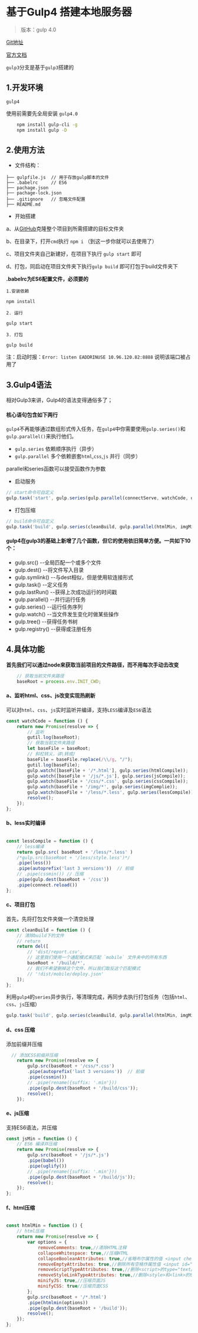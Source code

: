 # 基于Gulp4 搭建本地服务器

> 版本：gulp 4.0

[Git地址](https://github.com/wforguo/gulpServer)

[官方文档](https://gulpjs.com/)

`gulp3`分支是基于`gulp3`搭建的

## 1.开发环境

`gulp4`

使用前需要先全局安装 `gulp4.0`

```bash
    npm install gulp-cli -g
    npm install gulp -D
```


## 2.使用方法

- 文件结构：

```
├── gulpfile.js  // 用于存放gulp脚本的文件
├── .babelrc     // ES6
├── pachage.json 
├── pachage-lock.json 
├── .gitignore   // 忽略文件配置
├── README.md

```
- 开始搭建

a、从[GitHub](https://github.com/wforguo/gulpServer)克隆整个项目到所需搭建的目标文件夹

b、在目录下，打开`cmd`执行 `npm i` （到这一步你就可以去使用了）

c、项目文件夹自己新建好，在项目下执行 `gulp start` 即可

d、打包，同启动在项目文件夹下执行`gulp build` 即可打包于build文件夹下

**.babelrc为ES6配置文件，必须要的**

```
1.安装依赖

npm install

2. 运行

gulp start

3. 打包

gulp build

```


注：启动时报：`Error: listen EADDRINUSE 10.96.120.82:8888` 说明该端口被占用了


## 3.Gulp4语法

相对Gulp3来讲，Gulp4的语法变得通俗多了；

#### 核心语句包含如下两行

`gulp4`不再能够通过数组形式传入任务，在`gulp4`中你需要使用`gulp.series()`和`gulp.parallel()`来执行他们。

- `gulp.series` 依赖顺序执行（异步）
- `gulp.parallel` 多个依赖嵌套`html`,`css`,`js` 并行（同步）

parallel和series函数可以接受函数作为参数

- 启动服务

```javascript
// start命令可自定义
gulp.task('start', gulp.series(gulp.parallel(connectServe, watchCode, openInBrowser)));
```

- 打包压缩

```javascript
// build命令可自定义
gulp.task('build', gulp.series(cleanBuild, gulp.parallel(htmlMin, imgMin, cssMin, jsMin)));
```

#### gulp4在gulp3的基础上新增了几个函数，但它的使用依旧简单方便。一共如下10个：

- gulp.src() --全局匹配一个或多个文件
- gulp.dest() --将文件写入目录
- gulp.symlink() --与dest相似，但是使用软连接形式
- gulp.task() --定义任务
- gulp.lastRun() --获得上次成功运行的时间戳
- gulp.parallel() --并行运行任务
- gulp.series() --运行任务序列
- gulp.watch() --当文件发生变化时做某些操作
- gulp.tree() --获得任务书树
- gulp.registry() --获得或注册任务

## 4.具体功能

**首先我们可以通过node来获取当前项目的文件路径，而不用每次手动去改变**
 
```javascript
    // 获取当前文件夹路径
    baseRoot = process.env.INIT_CWD;
```

#### a、监听html、css、js改变实现热刷新

可以对`html`、`css`、`js`实时监听并编译，支持`LESS`编译及`ES6`语法

```javascript
const watchCode = function () {
    return new Promise(resolve => {
        // 监听
        gutil.log(baseRoot);
        // 获取当前文件夹路径
        let baseFile = baseRoot;
        // 斜杠转义，讲\转成/
        baseFile = baseFile.replace(/\\/g, "/");
        gutil.log(baseFile);
        gulp.watch([baseFile + '/*.html'], gulp.series(htmlCompile));
        gulp.watch([baseFile + '/js/*.js'], gulp.series(jsCompile));
        gulp.watch(baseFile + '/css/*.css', gulp.series(cssCompile));
        gulp.watch(baseFile + '/img/*', gulp.series(imgComplie));
        gulp.watch(baseFile + '/less/*.less', gulp.series(lessCompile));
        resolve();
    });
};

```

#### b、less实时编译

```javascript

const lessCompile = function () {
    // less编译
    return gulp.src( baseRoot + '/less/*.less' )
    /*gulp.src(baseRoot + '/less/style.less')*/
    .pipe(less())
    .pipe(autoprefix('last 3 versions'))  // 前缀
    // .pipe(cssmin()) // 压缩
    .pipe(gulp.dest(baseRoot + '/css'))
    .pipe(connect.reload())
};

```
#### c、项目打包

首先，先将打包文件夹做一个清空处理

```javascript
const cleanBuild = function () {
    // 清除build下的文件
    // return
	return del([
		// 'dist/report.csv',
		// 这里我们使用一个通配模式来匹配 `mobile` 文件夹中的所有东西
		baseRoot + '/build/*',
		// 我们不希望删掉这个文件，所以我们取反这个匹配模式
		// '!dist/mobile/deploy.json'
	]);
};
```

利用`gulp4`的`series`异步执行，等清理完成，再同步去执行打包任务（包括`html`、`css`、`js`压缩）


```javascript
gulp.task('build', gulp.series(cleanBuild, gulp.parallel(htmlMin, imgMin, cssMin, jsMin)));
```


#### d、css 压缩

添加前缀并压缩

```javascript
  // 添加CSS前缀并压缩
    return new Promise(resolve => {
        gulp.src(baseRoot + '/css/*.css')
        .pipe(autoprefix('last 3 versions'))  // 前缀
        .pipe(cssmin())
        // .pipe(rename({suffix: '.min'}))
        .pipe(gulp.dest(baseRoot + '/build/css'));
        resolve();
    });

```

#### e、js压缩

支持ES6语法，并压缩

```javascript
const jsMin = function () {
    // ES6 编译并压缩
    return new Promise(resolve => {
        gulp.src(baseRoot + '/js/*.js')
        .pipe(babel())
        .pipe(uglify())
        // .pipe(rename({suffix: '.min'}))
        .pipe(gulp.dest(baseRoot + '/build/js'));
        resolve();
    });
};
```

#### f、html压缩

```javascript

const htmlMin = function () {
    // html压缩
    return new Promise(resolve => {
        var options = {
            removeComments: true,//清除HTML注释
            collapseWhitespace: true,//压缩HTML
            collapseBooleanAttributes: true,//省略布尔属性的值 <input checked="true"/> ==> <input />
            removeEmptyAttributes: true,//删除所有空格作属性值 <input id="" /> ==> <input />
            removeScriptTypeAttributes: true,//删除<script>的type="text/javascript"
            removeStyleLinkTypeAttributes: true,//删除<style>和<link>的type="text/css"
            minifyJS: true,//压缩页面JS
            minifyCSS: true//压缩页面CSS
        };
        gulp.src(baseRoot + '/*.html')
        .pipe(htmlmin(options))
        .pipe(gulp.dest(baseRoot + '/build'));
        resolve();
    });
};

```
